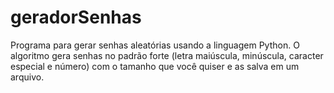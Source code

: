 # geradorSenhas

Programa para gerar senhas aleatórias usando a linguagem Python. 
O algoritmo gera senhas no padrão forte (letra maiúscula, minúscula, caracter especial e número) com o tamanho que você quiser e as salva em um arquivo.
